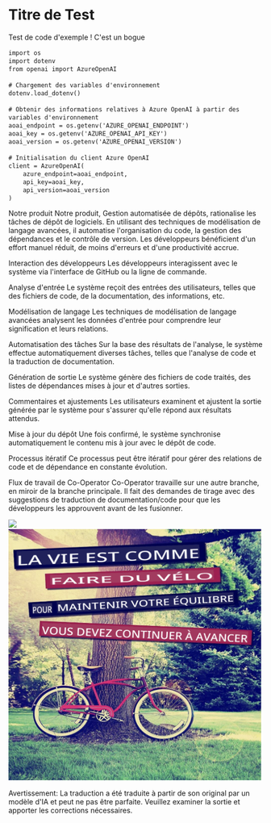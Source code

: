 # Titre de Test


Test de code d'exemple ! C'est un bogue
```
import os
import dotenv
from openai import AzureOpenAI

# Chargement des variables d'environnement
dotenv.load_dotenv()

# Obtenir des informations relatives à Azure OpenAI à partir des variables d'environnement
aoai_endpoint = os.getenv('AZURE_OPENAI_ENDPOINT')
aoai_key = os.getenv('AZURE_OPENAI_API_KEY')
aoai_version = os.getenv('AZURE_OPENAI_VERSION')

# Initialisation du client Azure OpenAI
client = AzureOpenAI(
    azure_endpoint=aoai_endpoint,
    api_key=aoai_key,
    api_version=aoai_version
)
```

Notre produit
Notre produit, Gestion automatisée de dépôts, rationalise les tâches de dépôt de logiciels. En utilisant des techniques de modélisation de langage avancées, il automatise l'organisation du code, la gestion des dépendances et le contrôle de version. Les développeurs bénéficient d'un effort manuel réduit, de moins d'erreurs et d'une productivité accrue.

Interaction des développeurs
Les développeurs interagissent avec le système via l'interface de GitHub ou la ligne de commande.

Analyse d'entrée
Le système reçoit des entrées des utilisateurs, telles que des fichiers de code, de la documentation, des informations, etc.

Modélisation de langage
Les techniques de modélisation de langage avancées analysent les données d'entrée pour comprendre leur signification et leurs relations.

Automatisation des tâches
Sur la base des résultats de l'analyse, le système effectue automatiquement diverses tâches, telles que l'analyse de code et la traduction de documentation.

Génération de sortie
Le système génère des fichiers de code traités, des listes de dépendances mises à jour et d'autres sorties.

Commentaires et ajustements
Les utilisateurs examinent et ajustent la sortie générée par le système pour s'assurer qu'elle répond aux résultats attendus.

Mise à jour du dépôt
Une fois confirmé, le système synchronise automatiquement le contenu mis à jour avec le dépôt de code.

Processus itératif
Ce processus peut être itératif pour gérer des relations de code et de dépendance en constante évolution.

Flux de travail de Co-Operator
Co-Operator travaille sur une autre branche, en miroir de la branche principale. Il fait des demandes de tirage avec des suggestions de traduction de documentation/code pour que les développeurs les approuvent avant de les fusionner.






![](https://upload.wikimedia.org/wikipedia/commons/thumb/7/77/Google_Images_2015_logo.svg/1200px-Google_Images_2015_logo.svg.png)
![](./translated_images/bicycle.e5987a077c36459b31452b5f6322a930fe95440ab29aeb9c7cbea92148cbe694.fr.png)


Avertissement: La traduction a été traduite à partir de son original par un modèle d'IA et peut ne pas être parfaite. Veuillez examiner la sortie et apporter les corrections nécessaires.